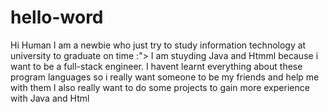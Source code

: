 # hello-word
Hi Human
I am a newbie who just try to study information technology at university to graduate on time :"> 
I am stuyding Java and Htmml because i want to be a full-stack engineer.
I havent learnt everything about these program languages so i really want someone to be my friends and help me with them
I also really want to do some projects to gain more experience with Java and Html
